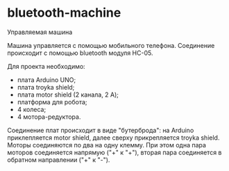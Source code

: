 # bluetooth-machine

Управляемая машина 

Машина управляется с помощью мобильного телефона. Соединение происходит с помощью bluetooth модуля HC-05.

Для проекта необходимо: 
  - плата Arduino UNO;
  - плата troyka shield;
  - плата motor shield (2 канала, 2 А);
  - платформа для робота;
  - 4 колеса;
  - 4 мотора-редуктора. 
  
Соединение плат происходит в виде "бутерброда": на Arduino приклепляется motor shield, далее сверху прикрепляется troyka shield.
Моторы соединяются по два на одну клемму. При этом одна пара моторов соединяется напрямую ("+" к "+"), вторая пара соединяется в обратном направлении ("+" к "-"). 

  
